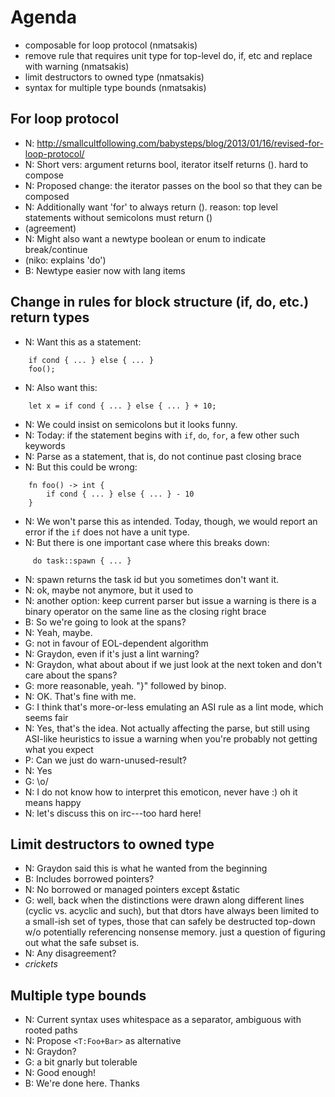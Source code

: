 # Agenda

- composable for loop protocol (nmatsakis)
- remove rule that requires unit type for top-level do, if, etc and replace with warning (nmatsakis)
- limit destructors to owned type (nmatsakis)
- syntax for multiple type bounds (nmatsakis)

## For loop protocol

- N: http://smallcultfollowing.com/babysteps/blog/2013/01/16/revised-for-loop-protocol/
- N: Short vers: argument returns bool, iterator itself returns (). hard to compose
- N: Proposed change: the iterator passes on the bool so that they can be composed
- N: Additionally want 'for' to always return (). reason: top level statements without semicolons must return ()
- (agreement)
- N: Might also want a newtype boolean or enum to indicate break/continue
- (niko: explains 'do')
- B: Newtype easier now with lang items

## Change in rules for block structure (if, do, etc.) return types

- N: Want this as a statement:
```
    if cond { ... } else { ... }
    foo();
```    
- N: Also want this:
```
    let x = if cond { ... } else { ... } + 10;
```    
- N: We could insist on semicolons but it looks funny.
- N: Today: if the statement begins with `if`, `do`, `for`, a few other such keywords
- N: Parse as a statement, that is, do not continue past closing brace
- N: But this could be wrong:
```    
    fn foo() -> int {
        if cond { ... } else { ... } - 10
    }
```    
- N: We won't parse this as intended.  Today, though, we would report an error if the `if` does not have a unit type.
- N: But there is one important case where this breaks down:
```
     do task::spawn { ... }
```     
- N: spawn returns the task id but you sometimes don't want it.
- N: ok, maybe not anymore, but it used to
- N: another option: keep current parser but issue a warning is there is a binary operator on the same line as the closing right brace
- B: So we're going to look at the spans?
- N: Yeah, maybe.
- G: not in favour of EOL-dependent algorithm
- N: Graydon, even if it's just a lint warning?
- N: Graydon, what about about if we just look at the next token and don't care about the spans?
- G: more reasonable, yeah. "}" followed by binop.
- N: OK. That's fine with me.
- G: I think that's more-or-less emulating an ASI rule as a lint mode, which seems fair
- N: Yes, that's the idea.  Not actually affecting the parse, but still using ASI-like heuristics to issue a warning when you're probably not getting what you expect
- P: Can we just do warn-unused-result?
- N: Yes
- G: \o/
- N: I do not know how to interpret this emoticon, never have :) oh it means happy
- N: let's discuss this on irc---too hard here!

## Limit destructors to owned type

- N: Graydon said this is what he wanted from the beginning
- B: Includes borrowed pointers?
- N: No borrowed or managed pointers except &static
- G: well, back when the distinctions were drawn along different lines (cyclic vs. acyclic and such), but that dtors have always been limited to a small-ish set of types, those that can safely be destructed top-down w/o potentially referencing nonsense memory. just a question of figuring out what the safe subset is.
- N: Any disagreement?
- *crickets*

## Multiple type bounds

- N: Current syntax uses whitespace as a separator, ambiguous with rooted paths
- N: Propose `<T:Foo+Bar>` as alternative
- N: Graydon?
- G: a bit gnarly but tolerable
- N: Good enough!
- B: We're done here. Thanks

